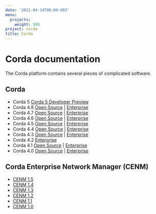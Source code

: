 ```yaml
---
date: '2021-04-24T00:00:00Z'
menu:
  projects:
    weight: 500
project: corda
title: Corda
---
```


# Corda documentation

The Corda platform contains several pieces of complicated software.

## Corda

* Corda 5 [Corda 5 Developer Preview](5.0-dev-preview-1.html)
* Corda 4.8 [Open Source](4.8/open-source.html) | [Enterprise](4.8/enterprise.html)
* Corda 4.7 [Open Source](4.7/open-source.html) | [Enterprise](4.7/enterprise.html)
* Corda 4.6 [Open Source](4.6/open-source.html) | [Enterprise](4.6/enterprise.html)
* Corda 4.5 [Open Source](4.5/open-source.html) | [Enterprise](4.5/enterprise.html)
* Corda 4.4 [Open Source](4.4/open-source.html) | [Enterprise](4.4/enterprise.html)
* Corda 4.3 [Open Source](4.3/open-source.html) | [Enterprise](4.3/enterprise.html)
* Corda 4.2 [Enterprise](4.2/enterprise.html)
* Corda 4.1 [Open Source](4.1/open-source.html) | [Enterprise](4.1/enterprise.html)
* Corda 4.0 [Open Source](4.0/open-source.html) | [Enterprise](4.0/enterprise.html)

## Corda Enterprise Network Manager (CENM)

* [CENM 1.5](1.5/cenm.html)
* [CENM 1.4](1.4/cenm.html)
* [CENM 1.3](1.3/cenm.html)
* [CENM 1.2](1.2/cenm.html)
* [CENM 1.1](1.1/cenm.html)
* [CENM 1.0](1.0/cenm.html)

